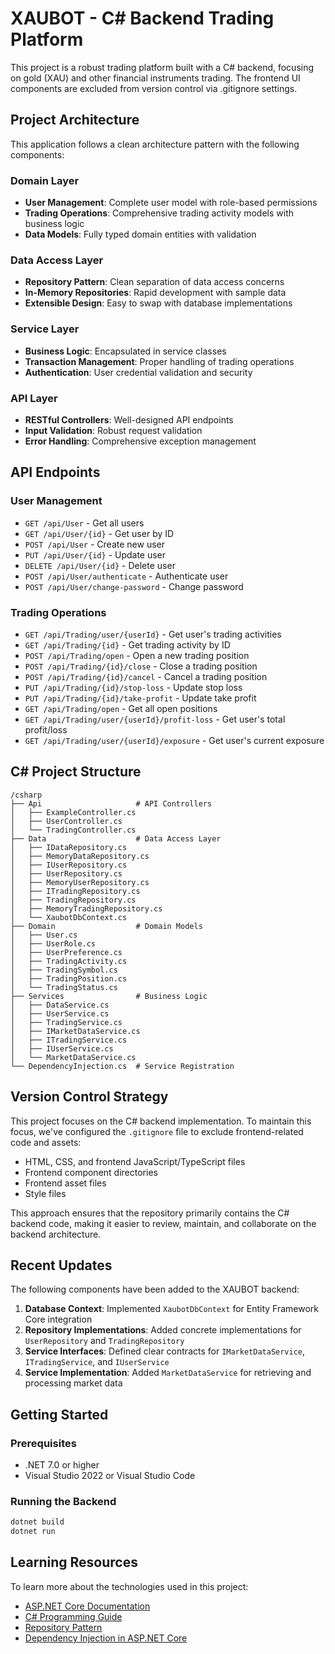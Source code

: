 # XAUBOT - C# Backend Trading Platform

This project is a robust trading platform built with a C# backend, focusing on gold (XAU) and other financial instruments trading. The frontend UI components are excluded from version control via .gitignore settings.

## Project Architecture

This application follows a clean architecture pattern with the following components:

### Domain Layer
- **User Management**: Complete user model with role-based permissions
- **Trading Operations**: Comprehensive trading activity models with business logic
- **Data Models**: Fully typed domain entities with validation

### Data Access Layer
- **Repository Pattern**: Clean separation of data access concerns
- **In-Memory Repositories**: Rapid development with sample data
- **Extensible Design**: Easy to swap with database implementations

### Service Layer
- **Business Logic**: Encapsulated in service classes
- **Transaction Management**: Proper handling of trading operations
- **Authentication**: User credential validation and security

### API Layer
- **RESTful Controllers**: Well-designed API endpoints
- **Input Validation**: Robust request validation
- **Error Handling**: Comprehensive exception management

## API Endpoints

### User Management
- `GET /api/User` - Get all users
- `GET /api/User/{id}` - Get user by ID
- `POST /api/User` - Create new user
- `PUT /api/User/{id}` - Update user
- `DELETE /api/User/{id}` - Delete user
- `POST /api/User/authenticate` - Authenticate user
- `POST /api/User/change-password` - Change password

### Trading Operations
- `GET /api/Trading/user/{userId}` - Get user's trading activities
- `GET /api/Trading/{id}` - Get trading activity by ID
- `POST /api/Trading/open` - Open a new trading position
- `POST /api/Trading/{id}/close` - Close a trading position
- `POST /api/Trading/{id}/cancel` - Cancel a trading position
- `PUT /api/Trading/{id}/stop-loss` - Update stop loss
- `PUT /api/Trading/{id}/take-profit` - Update take profit
- `GET /api/Trading/open` - Get all open positions
- `GET /api/Trading/user/{userId}/profit-loss` - Get user's total profit/loss
- `GET /api/Trading/user/{userId}/exposure` - Get user's current exposure

## C# Project Structure

```
/csharp
├── Api                     # API Controllers
│   ├── ExampleController.cs
│   ├── UserController.cs
│   └── TradingController.cs
├── Data                    # Data Access Layer
│   ├── IDataRepository.cs
│   ├── MemoryDataRepository.cs
│   ├── IUserRepository.cs
│   ├── UserRepository.cs
│   ├── MemoryUserRepository.cs
│   ├── ITradingRepository.cs
│   ├── TradingRepository.cs
│   ├── MemoryTradingRepository.cs
│   └── XaubotDbContext.cs
├── Domain                  # Domain Models
│   ├── User.cs
│   ├── UserRole.cs
│   ├── UserPreference.cs
│   ├── TradingActivity.cs
│   ├── TradingSymbol.cs
│   ├── TradingPosition.cs
│   └── TradingStatus.cs
├── Services                # Business Logic
│   ├── DataService.cs
│   ├── UserService.cs
│   ├── TradingService.cs
│   ├── IMarketDataService.cs
│   ├── ITradingService.cs
│   ├── IUserService.cs
│   └── MarketDataService.cs
└── DependencyInjection.cs  # Service Registration
```

## Version Control Strategy

This project focuses on the C# backend implementation. To maintain this focus, we've configured the `.gitignore` file to exclude frontend-related code and assets:

- HTML, CSS, and frontend JavaScript/TypeScript files
- Frontend component directories
- Frontend asset files
- Style files

This approach ensures that the repository primarily contains the C# backend code, making it easier to review, maintain, and collaborate on the backend architecture.

## Recent Updates

The following components have been added to the XAUBOT backend:

1. **Database Context**: Implemented `XaubotDbContext` for Entity Framework Core integration
2. **Repository Implementations**: Added concrete implementations for `UserRepository` and `TradingRepository`
3. **Service Interfaces**: Defined clear contracts for `IMarketDataService`, `ITradingService`, and `IUserService`
4. **Service Implementation**: Added `MarketDataService` for retrieving and processing market data

## Getting Started

### Prerequisites
- .NET 7.0 or higher
- Visual Studio 2022 or Visual Studio Code

### Running the Backend

```bash
dotnet build
dotnet run
```

## Learning Resources

To learn more about the technologies used in this project:

- [ASP.NET Core Documentation](https://docs.microsoft.com/en-us/aspnet/core)
- [C# Programming Guide](https://docs.microsoft.com/en-us/dotnet/csharp/programming-guide/)
- [Repository Pattern](https://docs.microsoft.com/en-us/dotnet/architecture/microservices/microservice-ddd-cqrs-patterns/infrastructure-persistence-layer-implementation-entity-framework-core)
- [Dependency Injection in ASP.NET Core](https://docs.microsoft.com/en-us/aspnet/core/fundamentals/dependency-injection)
